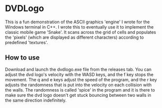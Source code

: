 # DVDLogo

This is a fun demonstration of the ASCII graphics 'engine' I wrote for the Windows terminal in C++. I wrote this to eventually use it to implement the classic mobile game 'Snake'. It scans across the grid of cells and populates the 'pixels' (which are displayed as different characters) according to predefined 'textures'. 

## How to use

Download and launch the dvdlogo.exe file from the releases tab. You can adjust the dvd logo's velocity with the WASD keys, and the f key stops the movement. The q and e keys adjust the speed of the program, and the r key adjusts the randomness that is put into the velocity on each collision with the walls. The randomness is called 'spice' in the program and it is there to make sure the dvd logo doesn't get stuck bouncing between two walls in the same direction indefinitely.
